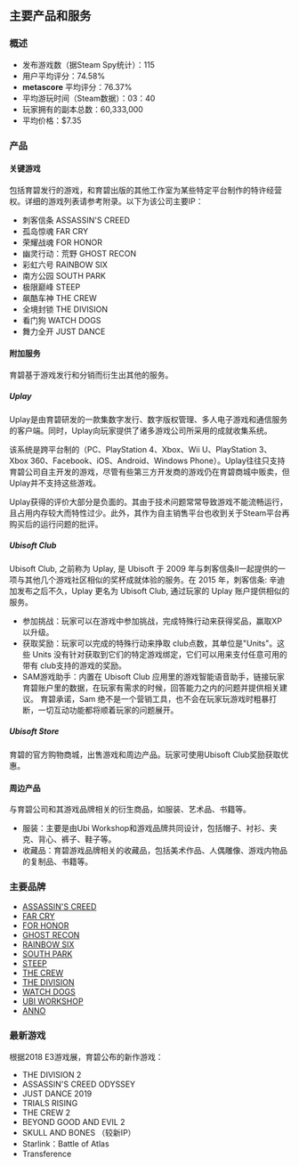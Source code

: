 ## 主要产品和服务

### 概述

- 发布游戏数（据Steam Spy统计）：115
- 用户平均评分：74.58% 
- **metascore** 平均评分：76.37%
- 平均游玩时间（Steam数据）：03：40
- 玩家拥有的副本总数：60,333,000 
- 平均价格：$7.35 

### 产品

#### 关键游戏

包括育碧发行的游戏，和育碧出版的其他工作室为某些特定平台制作的特许经营权。详细的游戏列表请参考附录。以下为该公司主要IP：

- 刺客信条 ASSASSIN'S CREED
- 孤岛惊魂  FAR CRY
- 荣耀战魂 FOR HONOR
- 幽灵行动：荒野 GHOST RECON
- 彩虹六号  RAINBOW SIX
- 南方公园  SOUTH PARK
- 极限巅峰  STEEP
- 飙酷车神  THE CREW
- 全境封锁  THE DIVISION
- 看门狗  WATCH DOGS
- 舞力全开 JUST DANCE



#### 附加服务

育碧基于游戏发行和分销而衍生出其他的服务。

##### Uplay

Uplay是由育碧研发的一款集数字发行、数字版权管理、多人电子游戏和通信服务的客户端。同时，Uplay向玩家提供了诸多游戏公司所采用的成就收集系统。

该系统是跨平台制的（PC、PlayStation 4、Xbox、Wii U、PlayStation 3、Xbox 360、Facebook、iOS、Android、Windows Phone）。Uplay往往只支持育碧公司自主开发的游戏，尽管有些第三方开发商的游戏仍在育碧商城中贩卖，但Uplay并不支持这些游戏。

Uplay获得的评价大部分是负面的。其由于技术问题常常导致游戏不能流畅运行，且占用内存较大而特性过少。此外，其作为自主销售平台也收到关于Steam平台再购买后的运行问题的批评。

##### Ubisoft Club

Ubisoft Club, 之前称为 Uplay, 是 Ubisoft 于 2009 年与刺客信条II一起提供的一项与其他几个游戏社区相似的奖杯成就体验的服务。在 2015 年，刺客信条: 辛迪加发布之后不久，Uplay 更名为 Ubisoft Club, 通过玩家的 Uplay 账户提供相似的服务。

- 参加挑战：玩家可以在游戏中参加挑战，完成特殊行动来获得奖品，赢取XP以升级。
- 获取奖励：玩家可以完成的特殊行动来挣取 club点数，其单位是"Units"。这些 Units 没有针对获取到它们的特定游戏绑定，它们可以用来支付任意可用的带有 club支持的游戏的奖励。
- SAM游戏助手：内置在 Ubisoft Club 应用里的游戏智能语音助手，链接玩家育碧账户里的数据，在玩家有需求的时候，回答能力之内的问题并提供相关建议。 育碧承诺，Sam 绝不是一个营销工具，也不会在玩家玩游戏时粗暴打断，一切互动功能都将顺着玩家的问题展开。

##### Ubisoft Store

育碧的官方购物商城，出售游戏和周边产品。玩家可使用Ubisoft Club奖励获取优惠。

#### 周边产品

与育碧公司和其游戏品牌相关的衍生商品，如服装、艺术品、书籍等。

- 服装：主要是由Ubi Workshop和游戏品牌共同设计，包括帽子、衬衫、夹克、背心、裤子、鞋子等。
- 收藏品：育碧游戏品牌相关的收藏品，包括美术作品、人偶雕像、游戏内物品的复制品、书籍等。

### 主要品牌

- [ASSASSIN'S CREED](https://store.ubi.com/us/our-brands/assassins-creed/?lang=en_US)
- [FAR CRY](https://store.ubi.com/us/our-brands/far-cry/?lang=en_US)
- [FOR HONOR](https://store.ubi.com/us/our-brands/for-honor/?lang=en_US)
- [GHOST RECON](https://store.ubi.com/us/our-brands/ghost-recon/?lang=en_US)
- [RAINBOW SIX](https://store.ubi.com/us/our-brands/rainbow-six/?lang=en_US)
- [SOUTH PARK](https://store.ubi.com/us/our-brands/south-park/?lang=en_US)
- [STEEP](https://store.ubi.com/us/our-brands/steep/?lang=en_US)
- [THE CREW](https://store.ubi.com/us/our-brands/the-crew/?lang=en_US)
- [THE DIVISION](https://store.ubi.com/us/our-brands/the-division/?lang=en_US)
- [WATCH DOGS](https://store.ubi.com/us/our-brands/watch-dogs/?lang=en_US)
- [UBI WORKSHOP](https://store.ubi.com/us/our-brands/ubi-workshop/?lang=en_US)
- [ANNO](https://store.ubi.com/us/our-brands/anno/?lang=en_US)

### 最新游戏

根据2018 E3游戏展，育碧公布的新作游戏：

- THE DIVISION 2
- ASSASSIN'S CREED ODYSSEY
- JUST DANCE 2019 
- TRIALS RISING 
- THE CREW 2 
- BEYOND GOOD AND EVIL 2 
- SKULL AND BONES  （较新IP）
- Starlink：Battle of Atlas 
- Transference 



